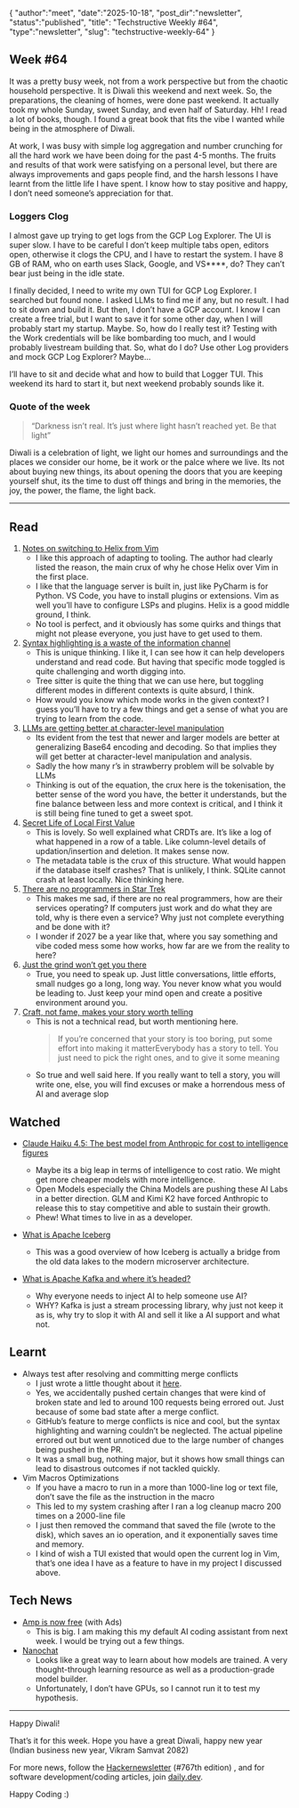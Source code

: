 {
    "author":"meet",
    "date":"2025-10-18",
    "post_dir":"newsletter",
    "status":"published",
    "title": "Techstructive Weekly #64",
    "type":"newsletter",
    "slug": "techstructive-weekly-64"
}


## Week #64

It was a pretty busy week, not from a work perspective but from the chaotic household perspective. It is Diwali this weekend and next week. So, the preparations, the cleaning of homes, were done past weekend. It actually took my whole Sunday, sweet Sunday, and even half of Saturday. Hh! I read a lot of books, though. I found a great book that fits the vibe I wanted while being in the atmosphere of Diwali.

At work, I was busy with simple log aggregation and number crunching for all the hard work we have been doing for the past 4-5 months. The fruits and results of that work were satisfying on a personal level, but there are always improvements and gaps people find, and the harsh lessons I have learnt from the little life I have spent. I know how to stay positive and happy, I don’t need someone’s appreciation for that.

### Loggers Clog

I almost gave up trying to get logs from the GCP Log Explorer. The UI is super slow. I have to be careful I don’t keep multiple tabs open, editors open, otherwise it clogs the CPU, and I have to restart the system. I have 8 GB of RAM, who on earth uses Slack, Google, and VS****, do? They can’t bear just being in the idle state.

I finally decided, I need to write my own TUI for GCP Log Explorer. I searched but found none. I asked LLMs to find me if any, but no result. I had to sit down and build it. But then, I don’t have a GCP account. I know I can create a free trial, but I want to save it for some other day, when I will probably start my startup. Maybe. So, how do I really test it? Testing with the Work credentials will be like bombarding too much, and I would probably livestream building that. So, what do I do? Use other Log providers and mock GCP Log Explorer? Maybe...

I’ll have to sit and decide what and how to build that Logger TUI. This weekend its hard to start it, but next weekend probably sounds like it.

### Quote of the week

> “Darkness isn’t real. It’s just where light hasn’t reached yet. Be that light”

Diwali is a celebration of light, we light our homes and surroundings and the places we consider our home, be it work or the palce where we live. Its not about buying new things, its about opening the doors that you are keeping yourself shut, its the time to dust off things and bring in the memories, the joy, the power, the flame, the light back.

---

## Read

1. [Notes on switching to Helix from Vim](https://jvns.ca/blog/2025/10/10/notes-on-switching-to-helix-from-vim/)
    - I like this approach of adapting to tooling. The author had clearly listed the reason, the main crux of why he chose Helix over Vim in the first place.
    - I like that the language server is built in, just like PyCharm is for Python. VS Code, you have to install plugins or extensions. Vim as well you’ll have to configure LSPs and plugins. Helix is a good middle ground, I think.
    - No tool is perfect, and it obviously has some quirks and things that might not please everyone, you just have to get used to them.
2. [Syntax highlighting is a waste of the information channel](https://buttondown.com/hillelwayne/archive/syntax-highlighting-is-a-waste-of-an-information/)
    - This is unique thinking. I like it, I can see how it can help developers understand and read code. But having that specific mode toggled is quite challenging and worth digging into.
    - Tree sitter is quite the thing that we can use here, but toggling different modes in different contexts is quite absurd, I think.
    - How would you know which mode works in the given context? I guess you’ll have to try a few things and get a sense of what you are trying to learn from the code.
3. [LLMs are getting better at character-level manipulation](https://blog.burkert.me/posts/llm_evolution_character_manipulation/)
    - Its evident from the test that newer and larger models are better at generalizing Base64 encoding and decoding. So that implies they will get better at character-level manipulation and analysis.
    - Sadly the how many r’s in strawberry problem will be solvable by LLMs
    - Thinking is out of the equation, the crux here is the tokenisation, the better sense of the word you have, the better it understands, but the fine balance between less and more context is critical, and I think it is still being fine tuned to get a sweet spot.
4. [Secret Life of Local First Value](https://marcobambini.substack.com/p/the-secret-life-of-a-local-first)
    - This is lovely. So well explained what CRDTs are. It’s like a log of what happened in a row of a table. Like column-level details of updation/insertion and deletion. It makes sense now.
    - The metadata table is the crux of this structure. What would happen if the database itself crashes? That is unlikely, I think. SQLite cannot crash at least locally. Nice thinking here.
5. [There are no programmers in Star Trek](https://www.i-programmer.info/news/99-professional/18368-there-are-no-programmers-in-star-trek.html)
    - This makes me sad, if there are no real programmers, how are their services operating? If computers just work and do what they are told, why is there even a service? Why just not complete everything and be done with it?
    - I wonder if 2027 be a year like that, where you say something and vibe coded mess some how works, how far are we from the reality to here?
6. [Just the grind won’t get you there](https://swizec.com/blog/the-grind-wont-get-you-there/)
    - True, you need to speak up. Just little conversations, little efforts, small nudges go a long, long way. You never know what you would be leading to. Just keep your mind open and create a positive environment around you.
7. [Craft, not fame, makes your story worth telling](https://herbertlui.net/craft-not-fame-makes-your-story-worth-telling/)
    - This is not a technical read, but worth mentioning here.
      > If you’re concerned that your story is too boring, put some effort into making it matterEverybody has a story to tell. You just need to pick the right ones, and to give it some meaning
    - So true and well said here. If you really want to tell a story, you will write one, else, you will find excuses or make a horrendous mess of AI and average slop

## Watched

- [Claude Haiku 4.5: The best model from Anthropic for cost to intelligence figures](https://youtu.be/iES9r7AZP1s)
    - Maybe its a big leap in terms of intelligence to cost ratio. We might get more cheaper models with more intelligence.
    - Open Models especially the China Models are pushing these AI Labs in a better direction. GLM and Kimi K2 have forced Anthropic to release this to stay competitive and able to sustain their growth.
    - Phew! What times to live in as a developer.

- [What is Apache Iceberg](https://www.youtube.com/watch?v=TsmhRZElPvM&t=34s&pp=ygUOaWNlYmVyZyBhcGFjaGU%3D)
    - This was a good overview of how Iceberg is actually a bridge from the old data lakes to the modern microserver architecture.

- [What is Apache Kafka and where it’s headed?](https://youtu.be/9CrlA0Wasvk)
    - Why everyone needs to inject AI to help someone use AI?
    - WHY? Kafka is just a stream processing library, why just not keep it as is, why try to slop it with AI and sell it like a AI support and what not.


## Learnt

- Always test after resolving and committing merge conflicts
    - I just wrote a little thought about it [here](https://www.meetgor.com/thoughts/test-after-resolving-merge-conflicts/).
    - Yes, we accidentally pushed certain changes that were kind of broken state and led to around 100 requests being errored out. Just because of some bad state after a merge conflict.
    - GitHub’s feature to merge conflicts is nice and cool, but the syntax highlighting and warning couldn’t be neglected. The actual pipeline errored out but went unnoticed due to the large number of changes being pushed in the PR.
    - It was a small bug, nothing major, but it shows how small things can lead to disastrous outcomes if not tackled quickly.
- Vim Macros Optimizations
    - If you have a macro to run in a more than 1000-line log or text file, don’t save the file as the instruction in the macro
    - This led to my system crashing after I ran a log cleanup macro 200 times on a 2000-line file
    - I just then removed the command that saved the file (wrote to the disk), which saves an io operation, and it exponentially saves time and memory.
    - I kind of wish a TUI existed that would open the current log in Vim, that’s one idea I have as a feature to have in my project I discussed above.

## Tech News

- [Amp is now free](https://ampcode.com/news/amp-free) (with Ads)
    - This is big. I am making this my default AI coding assistant from next week. I would be trying out a few things.
- [Nanochat](https://github.com/karpathy/nanochat)
    - Looks like a great way to learn about how models are trained. A very thought-through learning resource as well as a production-grade model builder.
    - Unfortunately, I don’t have GPUs, so I cannot run it to test my hypothesis.

---

Happy Diwali!

That’s it for this week. Hope you have a great Diwali, happy new year (Indian business new year, Vikram Samvat 2082)

For more news, follow the [Hackernewsletter](https://buttondown.com/hacker-newsletter/archive/hacker-newsletter-767) (#767th edition) , and for software development/coding articles, join [daily.dev](http://daily.dev/).

Happy Coding :)
